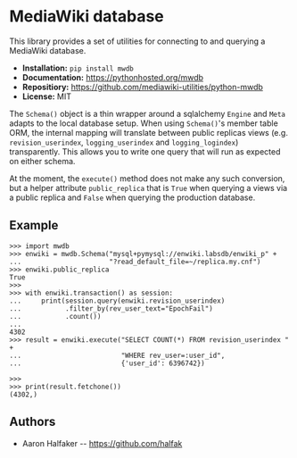 # MediaWiki database

This library provides a set of utilities for connecting to and querying a
MediaWiki database.  

* **Installation:** ``pip install mwdb``
* **Documentation:** https://pythonhosted.org/mwdb
* **Repositiory:** https://github.com/mediawiki-utilities/python-mwdb
* **License:** MIT

The `Schema()` object is a thin wrapper around a
sqlalchemy `Engine` and `Meta` adapts to the local database setup.  When using
`Schema()`'s member table ORM, the internal mapping will translate between
public replicas views (e.g. ``revision_userindex``, ``logging_userindex`` and
``logging_logindex``) transparently.  This allows you to write one query that
will run as expected on either schema.

At the moment, the `execute()` method does not make any such conversion, but a
helper attribute `public_replica` that is `True` when querying a views via a
public replica and `False` when querying the production database.

## Example

    >>> import mwdb
    >>> enwiki = mwdb.Schema("mysql+pymysql://enwiki.labsdb/enwiki_p" +
    ...                      "?read_default_file=~/replica.my.cnf")
    >>> enwiki.public_replica
    True
    >>>
    >>> with enwiki.transaction() as session:
    ...     print(session.query(enwiki.revision_userindex)
    ...           .filter_by(rev_user_text="EpochFail")
    ...           .count())
    ...
    4302
    >>> result = enwiki.execute("SELECT COUNT(*) FROM revision_userindex " +
    ...                         "WHERE rev_user=:user_id",
    ...                         {'user_id': 6396742})

    >>>
    >>> print(result.fetchone())
    (4302,)

## Authors
* Aaron Halfaker -- https://github.com/halfak

